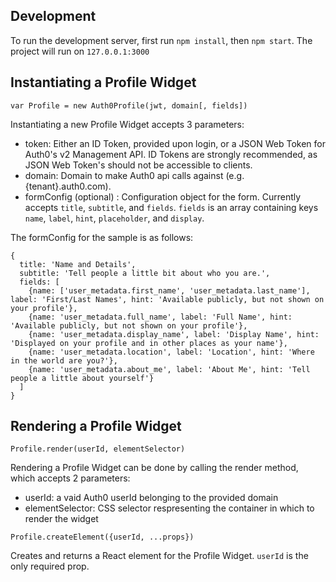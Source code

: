## Development

To run the development server, first run `npm install`, then `npm start`.  The project will run on `127.0.0.1:3000`

## Instantiating a Profile Widget

```
var Profile = new Auth0Profile(jwt, domain[, fields])
```

Instantiating a new Profile Widget accepts 3 parameters:

- token: Either an ID Token, provided upon login, or a JSON Web Token for Auth0's v2 Management API.  ID Tokens are strongly recommended, as JSON Web Token's should not be accessible to clients.
- domain: Domain to make Auth0 api calls against (e.g. {tenant}.auth0.com).
- formConfig (optional) : Configuration object for the form. Currently accepts `title`, `subtitle`, and `fields`. `fields` is an array containing keys `name`, `label`, `hint`, `placeholder`, and `display`.

The formConfig for the sample is as follows:

```
{
  title: 'Name and Details',
  subtitle: 'Tell people a little bit about who you are.',
  fields: [
    {name: ['user_metadata.first_name', 'user_metadata.last_name'], label: 'First/Last Names', hint: 'Available publicly, but not shown on your profile'},
    {name: 'user_metadata.full_name', label: 'Full Name', hint: 'Available publicly, but not shown on your profile'},
    {name: 'user_metadata.display_name', label: 'Display Name', hint: 'Displayed on your profile and in other places as your name'},
    {name: 'user_metadata.location', label: 'Location', hint: 'Where in the world are you?'},
    {name: 'user_metadata.about_me', label: 'About Me', hint: 'Tell people a little about yourself'}
  ]
}
```

## Rendering a Profile Widget

```
Profile.render(userId, elementSelector)
```

Rendering a Profile Widget can be done by calling the render method, which accepts 2 parameters:
- userId: a vaid Auth0 userId belonging to the provided domain
- elementSelector: CSS selector respresenting the container in which to render the widget

```
Profile.createElement({userId, ...props})
```

Creates and returns a React element for the Profile Widget. `userId` is the only required prop.

